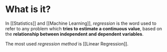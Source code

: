 # What is it?

In [[Statistics]] and [[Machine Learning]], *regression* is the word used to refer to any problem which **tries to estimate a continuous value**, based on the **relationship between independent and dependent variables**.

The most used *regression method* is [[Linear Regression]].